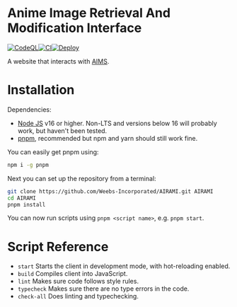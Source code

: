 # Anime Image Retrieval And Modification Interface

[![CodeQL](https://github.com/Weebs-Incorporated/AIRAMI/actions/workflows/codeql-analysis.yml/badge.svg)](https://github.com/Weebs-Incorporated/AIRAMI/actions/workflows/codeql-analysis.yml)[![CI](https://github.com/Weebs-Incorporated/AIRAMI/actions/workflows/node.js.ci.yml/badge.svg)](https://github.com/Weebs-Incorporated/AIRAMI/actions/workflows/node.js.ci.yml)[![Deploy](https://github.com/Weebs-Incorporated/AIRAMI/actions/workflows/deploy.yml/badge.svg)](https://github.com/Weebs-Incorporated/AIRAMI/actions/workflows/deploy.yml)

A website that interacts with [AIMS](https://github.com/Weebs-Incorporated/AIMS).

# Installation

Dependencies:

-   [Node JS](https://nodejs.org/en/) v16 or higher. Non-LTS and versions below 16 will probably work, but haven't been tested.
-   [pnpm](https://pnpm.io/), recommended but npm and yarn should still work fine.

You can easily get pnpm using:

```sh
npm i -g pnpm
```

Next you can set up the repository from a terminal:

```sh
git clone https://github.com/Weebs-Incorporated/AIRAMI.git AIRAMI
cd AIRAMI
pnpm install
```

You can now run scripts using `pnpm <script name>`, e.g. `pnpm start`.

# Script Reference

-   `start` Starts the client in development mode, with hot-reloading enabled.
-   `build` Compiles client into JavaScript.
-   `lint` Makes sure code follows style rules.
-   `typecheck` Makes sure there are no type errors in the code.
-   `check-all` Does linting and typechecking.
